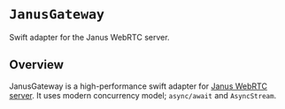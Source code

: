# ``JanusGateway``

Swift adapter for the Janus WebRTC server.

## Overview

JanusGateway is a high-performance swift adapter for [Janus WebRTC server](https://github.com/meetecho/janus-gateway).
It uses modern concurrency model; `async/await` and `AsyncStream`.
